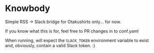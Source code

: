 # Knowbody
Simple RSS -> Slack bridge for Otakushirts only... for now.

If you know what this is for, feel free to PR changes in to conf.yaml

When running, will expect the `SLACK_TOKEN` environment variable to 
exist and, obviously, contain a valid Slack token. :)
